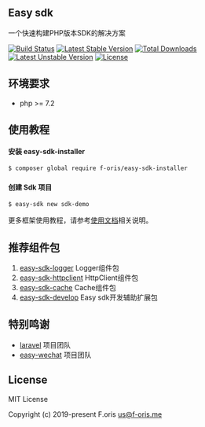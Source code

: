 ## Easy sdk

一个快速构建PHP版本SDK的解决方案

[![Build Status](https://travis-ci.com/itsanr-oris/easy-sdk.svg?branch=master)](https://travis-ci.com/itsanr-oris/easy-sdk)
[![Latest Stable Version](https://poser.pugx.org/f-oris/easy-sdk/v)](//packagist.org/packages/f-oris/easy-sdk)
[![Total Downloads](https://poser.pugx.org/f-oris/easy-sdk/downloads)](//packagist.org/packages/f-oris/easy-sdk)
[![Latest Unstable Version](https://poser.pugx.org/f-oris/easy-sdk/v/unstable)](//packagist.org/packages/f-oris/easy-sdk)
[![License](https://poser.pugx.org/f-oris/easy-sdk/license)](//packagist.org/packages/f-oris/easy-sdk)


## 环境要求

- php >= 7.2

## 使用教程

#### 安装 easy-sdk-installer

```bash
$ composer global require f-oris/easy-sdk-installer
```

#### 创建 Sdk 项目

```bash
$ easy-sdk new sdk-demo
```

更多框架使用教程，请参考[使用文档](https://f-oris.gitbook.io/easy-sdk/)相关说明。

## 推荐组件包

1. [easy-sdk-logger](https://github.com/itsanr-oris/easy-sdk-logger) Logger组件包
2. [easy-sdk-httpclient](https://github.com/itsanr-oris/easy-sdk-httpclient) HttpClient组件包
3. [easy-sdk-cache](https://github.com/itsanr-oris/easy-sdk-cache) Cache组件包
4. [easy-sdk-develop](https://github.com/itsanr-oris/easy-sdk-develop) Easy sdk开发辅助扩展包

## 特别鸣谢

- [laravel](https://github.com/laravel/laravel) 项目团队
- [easy-wechat](https://github.com/overtrue/wechat) 项目团队

## License

MIT License

Copyright (c) 2019-present F.oris <us@f-oris.me>
